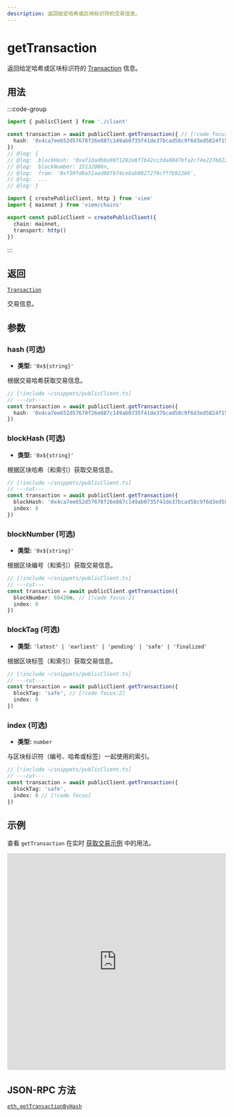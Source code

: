 ```yaml
---
description: 返回给定哈希或区块标识符的交易信息。
---
```


# getTransaction

返回给定哈希或区块标识符的 [Transaction](/docs/glossary/terms#transaction) 信息。

## 用法

:::code-group

```ts twoslash [example.ts]
import { publicClient } from './client'

const transaction = await publicClient.getTransaction({ // [!code focus:99]
  hash: '0x4ca7ee652d57678f26e887c149ab0735f41de37bcad58c9f6d3ed5824f15b74d'
})
// @log: {
// @log:  blockHash: '0xaf1dadb8a98f1282e8f7b42cc3da8847bfa2cf4e227b8220403ae642e1173088',
// @log:  blockNumber: 15132008n,
// @log:  from: '0xf39fd6e51aad88f6f4ce6ab8827279cfffb92266',
// @log:  ...
// @log: }
```

```ts twoslash [client.ts] filename="client.ts"
import { createPublicClient, http } from 'viem'
import { mainnet } from 'viem/chains'

export const publicClient = createPublicClient({
  chain: mainnet,
  transport: http()
})
```

:::

## 返回

[`Transaction`](/docs/glossary/types#transaction)

交易信息。

## 参数

### hash (可选)

- **类型:** `'0x${string}'`

根据交易哈希获取交易信息。

```ts twoslash
// [!include ~/snippets/publicClient.ts]
// ---cut---
const transaction = await publicClient.getTransaction({
  hash: '0x4ca7ee652d57678f26e887c149ab0735f41de37bcad58c9f6d3ed5824f15b74d' // [!code focus]
})
```

### blockHash (可选)

- **类型:** `'0x${string}'`

根据区块哈希（和索引）获取交易信息。

```ts twoslash
// [!include ~/snippets/publicClient.ts]
// ---cut---
const transaction = await publicClient.getTransaction({
  blockHash: '0x4ca7ee652d57678f26e887c149ab0735f41de37bcad58c9f6d3ed5824f15b74d', // [!code focus:2]
  index: 0
})
```

### blockNumber (可选)

- **类型:** `'0x${string}'`

根据区块编号（和索引）获取交易信息。

```ts twoslash
// [!include ~/snippets/publicClient.ts]
// ---cut---
const transaction = await publicClient.getTransaction({
  blockNumber: 69420n, // [!code focus:2]
  index: 0
})
```

### blockTag (可选)

- **类型:** `'latest' | 'earliest' | 'pending' | 'safe' | 'finalized'`

根据区块标签（和索引）获取交易信息。

```ts twoslash
// [!include ~/snippets/publicClient.ts]
// ---cut---
const transaction = await publicClient.getTransaction({
  blockTag: 'safe', // [!code focus:2]
  index: 0
})
```

### index (可选)

- **类型:** `number`

与区块标识符（编号、哈希或标签）一起使用的索引。

```ts twoslash
// [!include ~/snippets/publicClient.ts]
// ---cut---
const transaction = await publicClient.getTransaction({
  blockTag: 'safe',
  index: 0 // [!code focus]
})
```

## 示例

查看 `getTransaction` 在实时 [获取交易示例](https://stackblitz.com/github/wevm/viem/tree/main/examples/transactions_fetching-transactions) 中的用法。

<iframe frameBorder="0" width="100%" height="500px" src="https://stackblitz.com/github/wevm/viem/tree/main/examples/transactions_fetching-transactions?embed=1&file=index.ts&hideNavigation=1&hideDevTools=true&terminalHeight=0&ctl=1"></iframe>

## JSON-RPC 方法

[`eth_getTransactionByHash`](https://ethereum.org/en/developers/docs/apis/json-rpc/#eth_getTransactionByHash)